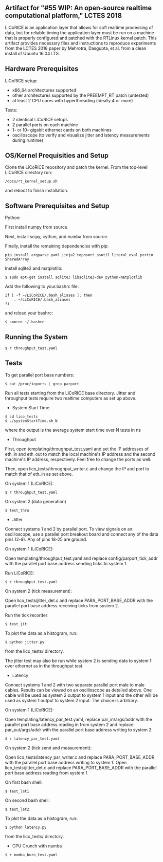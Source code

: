 ## Artifact for "#55  WIP: An open-source realtime computational platform," LCTES 2018

LiCoRICE is an application layer that allows for soft realtime processing of data, but for reliable timing the application layer must be run on a machine that is properly configured and patched with the RTLinux kernel patch. This artifact provides necessary files and instructions to reproduce experiments from the LCTES 2018 paper by Mehrotra, Dasgupta, et al. from a clean install of Ubuntu 16.04 LTS.

## Hardware Prerequisites

LiCoRICE setup:
* x86_64 architectures supported
* other architectures supported by the PREEMPT_RT patch (untested)
* at least 2 CPU cores with hyperthreading (ideally 4 or more)

Tests: 
* 2 identical LiCoRICE setups
* 2 parallel ports on each machine 
* 1- or 10- gigabit ethernet cards on both machines
* oscilloscope (to verify and visualize jitter and latency measurements during runtime)

## OS/Kernel Prequisities and Setup

Clone the LiCoRICE repository and patch the kernel. From the top-level LiCoRICE directory run:

```
/docs/rt_kernel_setup.sh
```

and reboot to finish installation.

## Software Prerequisites and Setup

Python:

First install numpy from source.
<!-- OR WITH ANACONDA/INTEL MKL? -->

Next, install scipy, cython, and numba from source. 
<!-- DO WE NEED TO DETAIL THIS? -->

Finally, install the remaining dependencies with pip:

```
pip install argparse yaml jinja2 toposort psutil literal_eval portio SharedArray
```

Install sqlite3 and matplotlib:

```
$ sudo apt-get install sqlite3 libsqlite3-dev python-matplotlib
```

Add the following to your.bashrc file:

```
if [ -f ~/LiCoRICE/.bash_aliases ]; then
    . ~/LiCoRICE/.bash_aliases
fi
```

and reload your bashrc:
```
$ source ~/.bashrc
```

## Running the System

```
$ r throughput_test.yaml
```

## Tests

To get parallel port base numbers:

```
$ cat /proc/ioports | grep parport
```

Run all tests starting from the LiCoRICE base directory. Jitter and throughput tests require two realtime computers as set up above.

* System Start Time:

```
$ cd lico_tests
$ ./systemStartTime.sh N
```

where the output is the average system start time over N tests in ns

* Throughput


First, open templating/throughput_test.yaml and set the IP addresses of eth_in and eth_out to match the local machine's IP address and the second machine's IP address, respectively. Feel free to change the ports as well.

Then, open lico_tests/throughput_writer.c and change the IP and port to match that of eth_in as set above. 

On system 1 (LiCoRICE):

```
$ r throughput_test.yaml
```

On system 2 (data generation)

```
$ test_thru
```

* Jitter

Connect systems 1 and 2 by parallel port. To view signals on an oscilloscope, use a parallel port breakout board and connect any of the data pins (2-9). Any of pins 18-25 are ground.

On system 1 (LiCoRICE):

Open templating/throughput_test.yaml and replace config/parport_tick_addr with the  parallel port base address sending ticks to system 1.

Run LiCoRICE:

```
$ r throughput_test.yaml
```

On system 2 (tick measurement):

Open lico_tests/jitter_det.c and replace PARA_PORT_BASE_ADDR with the parallel port base address receiving ticks from system 2.

Run the tick recorder:

```
$ test_jit
```

To plot the data as a histogram, run:

```
$ python jitter.py
```

from the lico_tests/ directory.

The jitter test may also be run while system 2 is sending data to system 1 over ethernet as in the throughput test.

* Latency

Connect systems 1 and 2 with two separate parallel port male to male cables. Results can be viewed on an oscilloscope as detailed above. One cable will be used as system 2 output to system 1 input and the other will be used as system 1 output to system 2 input. The choice is arbitrary.

On system 1 (LiCoRICE):

Open templating/latency_par_test.yaml, replace par_in/args/addr with the parallel port base address reading in from system 2 and replace par_out/args/addr with the parallel port base address writing to system 2.

```
$ r latency_par_test.yaml
```

On system 2 (tick send and measurement):

Open lico_tests/latency_par_writer.c and replace PARA_PORT_BASE_ADDR with the parallel port base address writing to system 1. Open lico_tests/jitter_det.c and replace PARA_PORT_BASE_ADDR with the parallel port base address reading from system 1.

On first bash shell:

```
$ test_lat1
```

On second bash shell:

```
$ test_lat2
```

To plot the data as a histogram, run: 

```
$ python latency.py
```

from the lico_tests/ directory.

* CPU Crunch with numba

```
$ r numba_burn_test.yaml
```